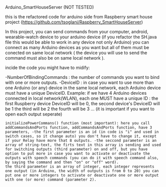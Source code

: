 Arduino_SmartHouseServer (NOT TESTED)

this is the refactored code for arduino side from Raspberry smart house project (https://github.com/tsoglani/Raspberry_SmartHouseServer)


In this project, you can send commands from your computer, android, wearable-watch device to your arduino device (if you refactor the SH.java file this would be able to work in any device not only Arduino) you can connect as many Arduino devices as you want but all of them must be conected on same local network ( the device you will use to send the command must also be on same local network ).

incide the code you might have to midify:

-NumberOfBindingCommands : the number of commands you want to bind with one or more outputs. -DeviceID : in case you want to use more than one Arduino (or any) device in the same local network, each Arduino device must have a unique DeviceID. Example: if we have 4 Arduino devices connected in local network(WLAN), each one MUST have a unique ID : the first Ruspberry device DeviceID will be 0, the second device's DeviceID will be 1 the third will be 2 the fourth will be 3 ... (it is important if you want to open each output seperate)

    initializePowerCommans() function (most important): here you call addCommandsAndPorts function, addCommandsAndPorts function, have 3 parameters, -the first parameter is an id (in code is "i" and used in switch cases, so it change auto) you don't have to change it, except if your Relay have more that 8 outputs. -the seccond parameter is an array of string-text, the firts text in this array is sending and used for switching outputs (third parameter) on and off, but you have option to put more in case you want to activate or deactivate the outputs with speech commands (you can do it with speech command also, by saying the command and then "on" or "off" word).
    the third parameter is an array of integer, each integer represents one output (in Arduino, the width of outputs is from 0 to 20) you can put one or more integers to activate or deactivate one or more output with one (or more) command (parameter 2).


